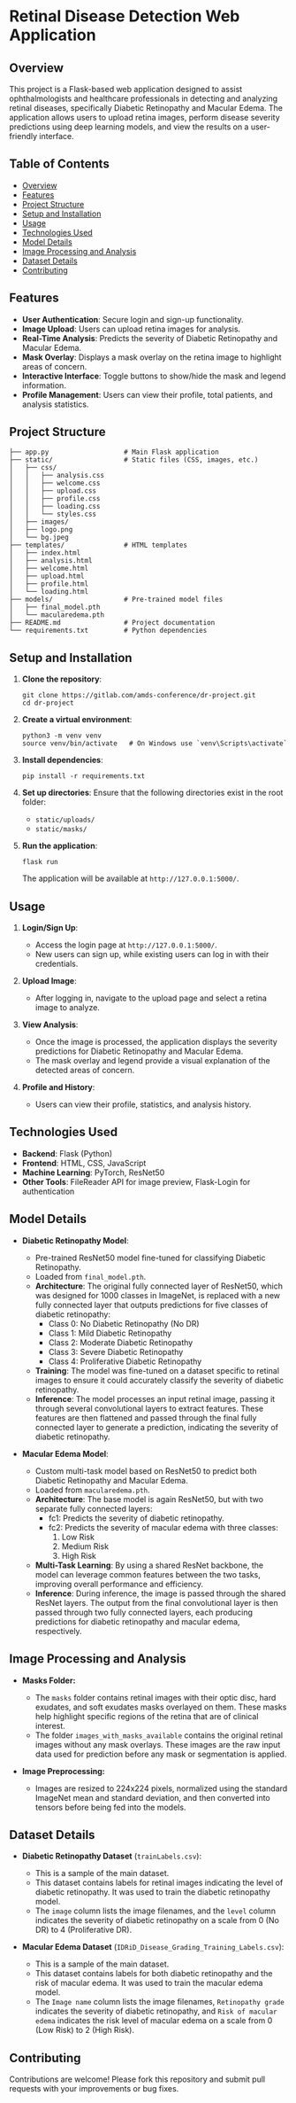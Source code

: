 
# Retinal Disease Detection Web Application

## Overview

This project is a Flask-based web application designed to assist ophthalmologists and healthcare professionals in detecting and analyzing retinal diseases, specifically Diabetic Retinopathy and Macular Edema. The application allows users to upload retina images, perform disease severity predictions using deep learning models, and view the results on a user-friendly interface.

## Table of Contents

- [Overview](#overview)
- [Features](#features)
- [Project Structure](#project-structure)
- [Setup and Installation](#setup-and-installation)
- [Usage](#usage)
- [Technologies Used](#technologies-used)
- [Model Details](#model-details)
- [Image Processing and Analysis](#image-processing-and-analysis)
- [Dataset Details](#dataset-details)
- [Contributing](#contributing)


## Features

- **User Authentication**: Secure login and sign-up functionality.
- **Image Upload**: Users can upload retina images for analysis.
- **Real-Time Analysis**: Predicts the severity of Diabetic Retinopathy and Macular Edema.
- **Mask Overlay**: Displays a mask overlay on the retina image to highlight areas of concern.
- **Interactive Interface**: Toggle buttons to show/hide the mask and legend information.
- **Profile Management**: Users can view their profile, total patients, and analysis statistics.

## Project Structure

```
├── app.py                   # Main Flask application
├── static/                  # Static files (CSS, images, etc.)
│   ├── css/
│   │   ├── analysis.css
│   │   ├── welcome.css
│   │   ├── upload.css
│   │   ├── profile.css
│   │   ├── loading.css
│   │   └── styles.css
│   ├── images/
│   ├── logo.png
│   └── bg.jpeg
├── templates/               # HTML templates
│   ├── index.html
│   ├── analysis.html
│   ├── welcome.html
│   ├── upload.html
│   ├── profile.html
│   └── loading.html
├── models/                  # Pre-trained model files
│   ├── final_model.pth
│   └── macularedema.pth
├── README.md                # Project documentation
└── requirements.txt         # Python dependencies
```

## Setup and Installation

1. **Clone the repository**:
   ```
   git clone https://gitlab.com/amds-conference/dr-project.git
   cd dr-project
   ```

2. **Create a virtual environment**:
   ```
   python3 -m venv venv
   source venv/bin/activate   # On Windows use `venv\Scripts\activate`
   ```

3. **Install dependencies**:
   ```
   pip install -r requirements.txt
   ```

4. **Set up directories**:
   Ensure that the following directories exist in the root folder:
   - `static/uploads/`
   - `static/masks/`

5. **Run the application**:
   ```
   flask run
   ```
   The application will be available at `http://127.0.0.1:5000/`.

## Usage

1. **Login/Sign Up**: 
   - Access the login page at `http://127.0.0.1:5000/`.
   - New users can sign up, while existing users can log in with their credentials.

2. **Upload Image**: 
   - After logging in, navigate to the upload page and select a retina image to analyze.

3. **View Analysis**: 
   - Once the image is processed, the application displays the severity predictions for Diabetic Retinopathy and Macular Edema.
   - The mask overlay and legend provide a visual explanation of the detected areas of concern.

4. **Profile and History**: 
   - Users can view their profile, statistics, and analysis history.

## Technologies Used

- **Backend**: Flask (Python)
- **Frontend**: HTML, CSS, JavaScript
- **Machine Learning**: PyTorch, ResNet50
- **Other Tools**: FileReader API for image preview, Flask-Login for authentication

## Model Details

- **Diabetic Retinopathy Model**:
  - Pre-trained ResNet50 model fine-tuned for classifying Diabetic Retinopathy.
  - Loaded from `final_model.pth`.
  - **Architecture**: The original fully connected layer of ResNet50, which was designed for 1000 classes in ImageNet, is replaced with a new fully connected layer that outputs predictions for five classes of diabetic retinopathy:
    - Class 0: No Diabetic Retinopathy (No DR)
    - Class 1: Mild Diabetic Retinopathy
    - Class 2: Moderate Diabetic Retinopathy
    - Class 3: Severe Diabetic Retinopathy
    - Class 4: Proliferative Diabetic Retinopathy
  - **Training**: The model was fine-tuned on a dataset specific to retinal images to ensure it could accurately classify the severity of diabetic retinopathy.
  - **Inference**: The model processes an input retinal image, passing it through several convolutional layers to extract features. These features are then flattened and passed through the final fully connected layer to generate a prediction, indicating the severity of diabetic retinopathy.

- **Macular Edema Model**:
  - Custom multi-task model based on ResNet50 to predict both Diabetic Retinopathy and Macular Edema.
  - Loaded from `macularedema.pth`.
  - **Architecture**: The base model is again ResNet50, but with two separate fully connected layers:
    - fc1: Predicts the severity of diabetic retinopathy.
    - fc2: Predicts the severity of macular edema with three classes: 
         1. Low Risk
         2. Medium Risk
         3. High Risk
  - **Multi-Task Learning**: By using a shared ResNet backbone, the model can leverage common features between the two tasks, improving overall performance and efficiency.
  - **Inference**: During inference, the image is passed through the shared ResNet layers. The output from the final convolutional layer is then passed through two fully connected layers, each producing predictions for diabetic retinopathy and macular edema, respectively.

## Image Processing and Analysis

- **Masks Folder:**
  - The `masks` folder contains retinal images with their optic disc, hard exudates, and soft exudates masks overlayed on them. These masks help highlight specific regions of the retina that are of clinical interest.
  - The folder `images_with_masks_available` contains the original retinal images without any mask overlays. These images are the raw input data used for prediction before any mask or segmentation is applied.

- **Image Preprocessing:**
  - Images are resized to 224x224 pixels, normalized using the standard ImageNet mean and standard deviation, and then converted into tensors before being fed into the models.

## Dataset Details

- **Diabetic Retinopathy Dataset** (`trainLabels.csv`):
  - This is a sample of the main dataset.
  - This dataset contains labels for retinal images indicating the level of diabetic retinopathy. It was used to train the diabetic retinopathy model.
  - The `image` column lists the image filenames, and the `level` column indicates the severity of diabetic retinopathy on a scale from 0 (No DR) to 4 (Proliferative DR).

- **Macular Edema Dataset** (`IDRiD_Disease_Grading_Training_Labels.csv`):
   - This is a sample of the main dataset.   
  - This dataset contains labels for both diabetic retinopathy and the risk of macular edema. It was used to train the macular edema model.
  - The `Image name` column lists the image filenames, `Retinopathy grade` indicates the severity of diabetic retinopathy, and `Risk of macular edema` indicates the risk level of macular edema on a scale from 0 (Low Risk) to 2 (High Risk).

## Contributing

Contributions are welcome! Please fork this repository and submit pull requests with your improvements or bug fixes.
```